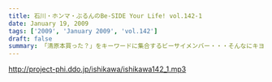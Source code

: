 ```yaml
---
title: 石川・ホンマ・ぶるんのBe-SIDE Your Life! vol.142-1
date: January 19, 2009
tags: ['2009', 'January 2009', 'vol.142']
draft: false
summary: 「清原本買った？」をキーワードに集合するビーサイメンバー・・・そんなにキヨハラ好きだったわけでないNAMAEも最近ハマっているのですが・・・。NAMAE
---
```


http://project-phi.ddo.jp/ishikawa/ishikawa142_1.mp3